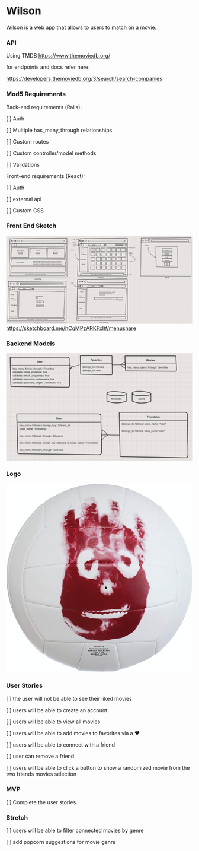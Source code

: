 # Wilson

Wilson is a web app that allows to users to match on a movie. 

### API

Using TMDB https://www.themoviedb.org/

for endpoints and docs refer here:

https://developers.themoviedb.org/3/search/search-companies

### Mod5 Requirements

Back-end requirements (Rails):

[ ] Auth

[ ] Multiple has_many_through relationships

[ ] Custom routes 
<!-- custom route for Auth authorize ation -->
[ ] Custom controller/model methods
<!--  -->
[ ] Validations
<!-- add validations to auth -->

 Front-end requirements (React):

[ ] Auth

[ ] external api

[ ] Custom CSS



### Front End Sketch 
![alt text](image/sketch.png)
https://sketchboard.me/hCqMPzARKFxI#/menushare

### Backend Models

![alt text](image/models.png)


### Logo

![alt text](image/wilson.jpg)


### User Stories

[ ] the user will not be able to see their liked movies

[ ] users will be able to create an account
<!-- name, username, email, password -->

[ ] users will be able to view all movies

[ ] users will be able to add movies to favorites via a :heart:
<!-- Via a heart icon  -->

[ ] users will be able to connect with a friend
<!-- will search database for that users credentials -->

[ ] user can remove a friend

[ ] users will be able to click a button to show a randomized movie from the two friends movies selection 
<!-- compare the two databases and find all that match -->

### MVP 

[ ] Complete the user stories. 

### Stretch 

 [ ] users will be able to filter connected movies by genre

 [ ] add popcorn suggestions for movie genre